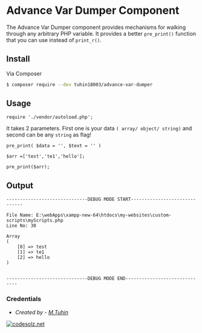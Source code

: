 Advance Var Dumper Component
==============================

The Advance Var Dumper component provides mechanisms for walking through any arbitrary
PHP variable. It provides a better `pre_print()` function that you can use instead
of `print_r()`.


## Install

Via Composer

``` bash
$ composer require --dev tuhin18003/advance-var-dumper
```

## Usage

```
require './vendor/autoload.php';
```

It takes 2 parameters. First one is your data `( array/ object/ string)` and second can be any `string` as flag!

`pre_print( $data = '', $text = '' )`

```
$arr =['test','te1','hello'];

pre_print($arr);
```

## Output

```
------------------------------DEBUG MODE START------------------------------

File Name: E:\webApps\xampp-new-64\htdocs\my-websites\custom-scripts\myScripts.php
Line No: 30

Array
(
    [0] => test
    [1] => te1
    [2] => hello
)


------------------------------DEBUG MODE END------------------------------
```

### Credentials
- *Created by - [M.Tuhin](https://codesolz.net/)*

<a href="https://codesolz.net">
  <img src="https://codesolz.net/images/brand-logo/logo.png" alt="codesolz.net"/>
</a>

